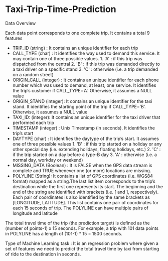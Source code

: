 # Taxi-Trip-Time-Prediction
Data Overview

Each data point corresponds to one complete trip. It contains a total 9 features

* TRIP_ID (string) : It contains an unique identifier for each trip
* CALL_TYPE (char) :  It identifies the way used to demand this service. It may contain one of three possible values.
                      1. 'A' : if this trip was dispatched from the central
                      2. 'B' : if this trip was demanded directly to a taxi driver on a specific stand
                      3. 'C' : otherwise (i.e. a trip demanded on a random street)
* ORIGIN_CALL (integer) :  It contains an unique identifier for each phone number which was used to demand, at least, one service. It identifies the trip’s customer if CALL_TYPE=’A’. Otherwise, it assumes a NULL value
* ORIGIN_STAND (integer): It contains an unique identifier for the taxi stand. It identifies the starting point of the trip if CALL_TYPE=’B’. Otherwise, it assumes a NULL value
* TAXI_ID: (integer): It contains an unique identifier for the taxi driver that performed each trip
* TIMESTAMP (integer) : Unix Timestamp (in seconds). It identifies the trip’s start
* DAYTYPE (char) : It identifies the daytype of the trip’s start. It assumes one of three possible values
                    1. 'B' : if this trip started on a holiday or any other special day (i.e. extending holidays, floating holidays, etc.)
                    2. 'C' : if the trip started on a day before a type-B day
                    3. 'A' : otherwise (i.e. a normal day, workday or weekend)
* MISSING_DATA (Boolean) : It is FALSE when the GPS data stream is complete and TRUE whenever one (or more) locations are missing.
* POLYLINE (String): It contains a list of GPS coordinates (i.e. WGS84 format) mapped as a string.The last list item corresponds to the trip’s destination while the first one represents its start. The beginning and the end of the string are identified with brackets (i.e. [ and ], respectively). Each pair of coordinates is also identified by the same brackets as [LONGITUDE, LATITUDE]. This list contains one pair of coordinates for each 15 seconds of trip. The POLYLINE can have multiple pairs of longitude and latitude


The total travel time of the trip (the prediction target) is defined as the (number of points-1) x 15 seconds. For example, a trip with 101 data points in POLYLINE has a length of (101-1) * 15 = 1500 seconds. 



Type of Machine Learning task : 
It is an regression problem where given a set of features we need to predict the total travel time by taxi from starting of ride to the destination in seconds.
                    
                
